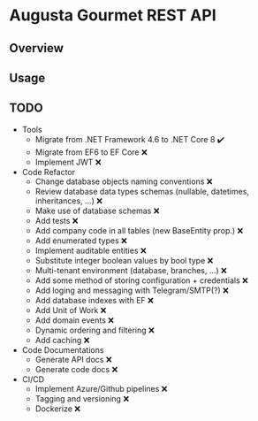 ﻿# Augusta Gourmet REST API

## Overview

## Usage

## TODO

* Tools
  * Migrate from .NET Framework 4.6 to .NET Core 8 ✔️
  * Migrate from EF6 to EF Core ❌
  * Implement JWT ❌
* Code Refactor
  * Change database objects naming conventions ❌
  * Review database data types schemas (nullable, datetimes, inheritances, ...) ❌
  * Make use of database schemas ❌
  * Add tests ❌
  * Add company code in all tables (new BaseEntity prop.) ❌
  * Add enumerated types ❌
  * Implement auditable entities ❌
  * Substitute integer boolean values by bool type ❌
  * Multi-tenant environment (database, branches, ...) ❌
  * Add some method of storing configuration + credentials ❌
  * Add loging and messaging with Telegram/SMTP(?) ❌
  * Add database indexes with EF ❌
  * Add Unit of Work ❌
  * Add domain events ❌
  * Dynamic ordering and filtering ❌
  * Add caching ❌
* Code Documentations
  * Generate API docs ❌
  * Generate code docs ❌
* CI/CD
  * Implement Azure/Github pipelines ❌
  * Tagging and versioning ❌
  * Dockerize ❌
